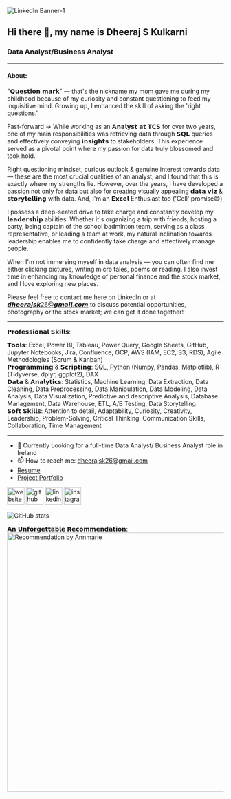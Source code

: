 ![LinkedIn Banner-1](https://github.com/dheerajsk26/dheerajsk26/assets/77773902/4c96e57a-c72b-4acf-aaa0-f1c48271df1f)



## Hi there 👋, my name is Dheeraj S Kulkarni
### Data Analyst/Business Analyst
----------------------------------------------------------------------------------------------------------------------------------
#### About: 

"𝗤𝘂𝗲𝘀𝘁𝗶𝗼𝗻 𝗺𝗮𝗿𝗸" — that's the nickname my mom gave me during my childhood because of my curiosity and constant questioning to feed my inquisitive mind. Growing up, I enhanced the skill of asking the 'right questions.' 

Fast-forward → While working as an 𝗔𝗻𝗮𝗹𝘆𝘀𝘁 𝗮𝘁 𝗧𝗖𝗦 for over two years, one of my main responsibilities was retrieving data through 𝗦𝗤𝗟 queries and effectively conveying 𝗶𝗻𝘀𝗶𝗴𝗵𝘁𝘀 to stakeholders. This experience served as a pivotal point where my passion for data truly blossomed and took hold.

Right questioning mindset, curious outlook & genuine interest towards data — these are the most crucial qualities of an analyst, and I found that this is exactly where my strengths lie. However, over the years, I have developed a passion not only for data but also for creating visually appealing 𝗱𝗮𝘁𝗮 𝘃𝗶𝘇 & 𝘀𝘁𝗼𝗿𝘆𝘁𝗲𝗹𝗹𝗶𝗻𝗴 with data. And, I'm an 𝗘𝘅𝗰𝗲𝗹 Enthusiast too ('Cell' promise😅)

I possess a deep-seated drive to take charge and constantly develop my 𝗹𝗲𝗮𝗱𝗲𝗿𝘀𝗵𝗶𝗽 abilities. Whether it's organizing a trip with friends, hosting a party, being captain of the school badminton team, serving as a class representative, or leading a team at work, my natural inclination towards leadership enables me to confidently take charge and effectively manage people.

When I'm not immersing myself in data analysis — you can often find me either clicking pictures, writing micro tales, poems or reading. I also invest time in enhancing my knowledge of personal finance and the stock market, and I love exploring new places. 

Please feel free to contact me here on LinkedIn or at 𝙙𝙝𝙚𝙚𝙧𝙖𝙟𝙨𝙠26@𝙜𝙢𝙖𝙞𝙡.𝙘𝙤𝙢 to discuss potential opportunities, photography or the stock market; we can get it done together!
_____________________________________________________

𝗣𝗿𝗼𝗳𝗲𝘀𝘀𝗶𝗼𝗻𝗮𝗹 𝗦𝗸𝗶𝗹𝗹𝘀: 

𝗧𝗼𝗼𝗹𝘀: Excel, Power BI, Tableau, Power Query, Google Sheets, GitHub, Jupyter Notebooks, Jira, Confluence, GCP, AWS (IAM, EC2, S3, RDS), Agile Methodologies (Scrum & Kanban)   
𝗣𝗿𝗼𝗴𝗿𝗮𝗺𝗺𝗶𝗻𝗴 & 𝗦𝗰𝗿𝗶𝗽𝘁𝗶𝗻𝗴: SQL, Python (Numpy, Pandas, Matplotlib), R (Tidyverse, dplyr, ggplot2), DAX   
𝗗𝗮𝘁𝗮 & 𝗔𝗻𝗮𝗹𝘆𝘁𝗶𝗰𝘀: Statistics, Machine Learning, Data Extraction, Data Cleaning, Data Preprocessing, Data Manipulation, Data Modeling, Data Analysis, Data Visualization, Predictive and descriptive Analysis, Database Management, Data Warehouse, ETL, A/B Testing, Data Storytelling   
𝗦𝗼𝗳𝘁 𝗦𝗸𝗶𝗹𝗹𝘀: Attention to detail, Adaptability, Curiosity, Creativity, Leadership, Problem-Solving, Critical Thinking, Communication Skills, Collaboration, Time Management    
__________________________________________________________________________________________________

- 🔭 Currently Looking for a full-time Data Analyst/ Business Analyst role in Ireland
- 📫 How to reach me: dheerajsk26@gmail.com
- [Resume](https://drive.google.com/file/d/1ol_unTyw_yCOsPMOMyc_mp3m6nFHYax4/view?usp=sharing)
- [Project Portfolio](https://dheerajsk.carrd.co/)

[<img src='https://cdn.jsdelivr.net/npm/simple-icons@3.0.1/icons/icloud.svg' alt='website' height='40'>](https://dheerajsk.carrd.co/)
[<img src='https://cdn.jsdelivr.net/npm/simple-icons@3.0.1/icons/github.svg' alt='github' height='40'>](https://github.com/dheerajsk26)  [<img src='https://cdn.jsdelivr.net/npm/simple-icons@3.0.1/icons/linkedin.svg' alt='linkedin' height='40'>](https://www.linkedin.com/in/dheeraj-s-kulkarni/)  [<img src='https://cdn.jsdelivr.net/npm/simple-icons@3.0.1/icons/instagram.svg' alt='instagram' height='40'>](https://www.instagram.com/dheerature/)  


![GitHub stats](https://github-readme-stats.vercel.app/api?username=dheerajsk26&show_icons=true)  


𝗔𝗻 𝗨𝗻𝗳𝗼𝗿𝗴𝗲𝘁𝘁𝗮𝗯𝗹𝗲 𝗥𝗲𝗰𝗼𝗺𝗺𝗲𝗻𝗱𝗮𝘁𝗶𝗼𝗻:   
<img width="602" alt="Recommendation by Annmarie" src="https://github.com/dheerajsk26/dheerajsk26/assets/77773902/4fa6498b-0042-4229-878e-260902434af7">




